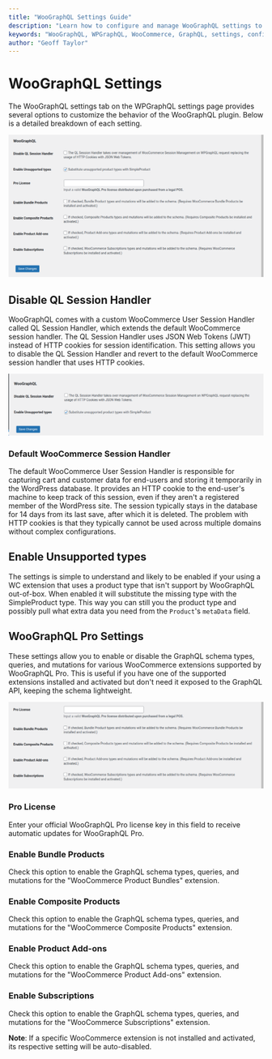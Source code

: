 ```yaml
---
title: "WooGraphQL Settings Guide"
description: "Learn how to configure and manage WooGraphQL settings to optimize the integration of WooCommerce with WPGraphQL for your headless e-commerce solution."
keywords: "WooGraphQL, WPGraphQL, WooCommerce, GraphQL, settings, configuration, headless e-commerce"
author: "Geoff Taylor"
---
```


# WooGraphQL Settings

The WooGraphQL settings tab on the WPGraphQL settings page provides several options to customize the behavior of the WooGraphQL plugin. Below is a detailed breakdown of each setting.

![WooGraphQL Settings Overview Screenshot](images/overview-screenshot.png)

## Disable QL Session Handler

WooGraphQL comes with a custom WooCommerce User Session Handler called QL Session Handler, which extends the default WooCommerce session handler. The QL Session Handler uses JSON Web Tokens (JWT) instead of HTTP cookies for session identification. This setting allows you to disable the QL Session Handler and revert to the default WooCommerce session handler that uses HTTP cookies.

![Disable QL Session Handler Screenshot](images/disable-ql-session-handler-screenshot.png)

### Default WooCommerce Session Handler

The default WooCommerce User Session Handler is responsible for capturing cart and customer data for end-users and storing it temporarily in the WordPress database. It provides an HTTP cookie to the end-user's machine to keep track of this session, even if they aren't a registered member of the WordPress site. The session typically stays in the database for 14 days from its last save, after which it is deleted. The problem with HTTP cookies is that they typically cannot be used across multiple domains without complex configurations.

## Enable Unsupported types

The settings is simple to understand and likely to be enabled if your using a WC extension that uses a product type that isn't support by WooGraphQL out-of-box. When enabled it will substitute the missing type with the SimpleProduct type. This way you can still you the product type and possibly pull what extra data you need from the `Product`'s `metaData` field.

## WooGraphQL Pro Settings

These settings allow you to enable or disable the GraphQL schema types, queries, and mutations for various WooCommerce extensions supported by WooGraphQL Pro. This is useful if you have one of the supported extensions installed and activated but don't need it exposed to the GraphQL API, keeping the schema lightweight.

![WooGraphQL Pro Settings Screenshot](images/woographql-pro-settings-screenshot.png)

### Pro License

Enter your official WooGraphQL Pro license key in this field to receive automatic updates for WooGraphQL Pro.

### Enable Bundle Products

Check this option to enable the GraphQL schema types, queries, and mutations for the "WooCommerce Product Bundles" extension.

### Enable Composite Products

Check this option to enable the GraphQL schema types, queries, and mutations for the "WooCommerce Composite Products" extension.

### Enable Product Add-ons

Check this option to enable the GraphQL schema types, queries, and mutations for the "WooCommerce Product Add-ons" extension.

### Enable Subscriptions

Check this option to enable the GraphQL schema types, queries, and mutations for the "WooCommerce Subscriptions" extension.

**Note**: If a specific WooCommerce extension is not installed and activated, its respective setting will be auto-disabled.
